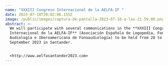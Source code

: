 ```yaml
---
name: "XXXIII Congreso Internacional de la AELFA-IF "
date: 2023-07-18T20:02:06.155Z
image: /public/images/captura-de-pantalla-2023-07-18-a-las-21.59.00.png
abstract: >-
  We will participate with several communications in the **XXXIII Congreso
  Internacional de la AELFA-IF** (Asociación Española de Logopedia, Foniatría y
  Audiología e Iberoamericana de Fonoaudiología) to be held from 28 to 30
  September 2023 in Santander.


  <http://www.aelfasantander2023.com>
---
```

